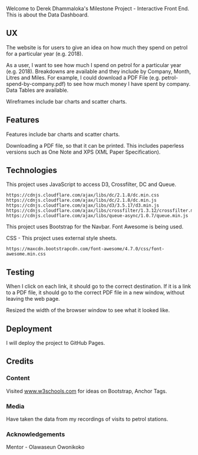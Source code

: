 Welcome to Derek Dhammaloka's Milestone Project - Interactive Front
End.  This is about the Data Dashboard.

## UX

The website is for users to give an idea on how much they spend on petrol for
a particular year (e.g. 2018). 

As a user, I want to see how much I spend on petrol for a particular year
(e.g. 2018).  Breakdowns are available and they include by Company, Month, Litres
and Miles.  For example, I could download a PDF File (e.g. petrol-spend-by-company.pdf) to
see how much money I have spent by company.  Data Tables are available.

Wireframes include bar charts and scatter charts.

## Features

Features include bar charts and scatter charts.

Downloading a PDF file, so that it can be printed.  This includes paperless versions such as One Note and XPS (XML Paper Specification).

## Technologies

This project uses JavaScript to access D3, Crossfilter, DC and Queue.

    https://cdnjs.cloudflare.com/ajax/libs/dc/2.1.8/dc.min.css
    https://cdnjs.cloudflare.com/ajax/libs/dc/2.1.8/dc.min.js
    https://cdnjs.cloudflare.com/ajax/libs/d3/3.5.17/d3.min.js
    https://cdnjs.cloudflare.com/ajax/libs/crossfilter/1.3.12/crossfilter.min.js
    https://cdnjs.cloudflare.com/ajax/libs/queue-async/1.0.7/queue.min.js

This project uses Bootstrap for the Navbar.  Font Awesome is being used.

CSS - This project uses external style sheets.

    https://maxcdn.bootstrapcdn.com/font-awesome/4.7.0/css/font-awesome.min.css

## Testing

When I click on each link, it should go to the correct destination. If it
is a link to a PDF file, it should go to the correct PDF file in a new window,
without leaving the web page.

Resized the width of the browser window to see what it looked like.

## Deployment

I will deploy the project to GitHub Pages.

## Credits

### Content

Visited www.w3schools.com for ideas on Bootstrap, Anchor Tags.

### Media

Have taken the data from my recordings of visits to petrol stations.

### Acknowledgements

Mentor - Olawaseun Owonikoko